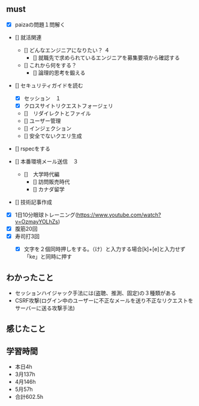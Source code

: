 

## must
- [x] paizaの問題１問解く  
- [] 就活関連  
  - [] どんなエンジニアになりたい？   ４
    - [] 就職先で求められているエンジニアを募集要項から確認する 
  - [] これから何をする？
    - [] 論理的思考を鍛える 　
- [] セキュリティガイドを読む   
  - [x] セッション　１
  - [x] クロスサイトリクエストフォージェリ　
  - []　リダイレクトとファイル
  - [] ユーザー管理
  - [] インジェクション
  - [] 安全でないクエリ生成
- [] rspecをする　　
- [] 本番環境メール送信　３

   - []　大学時代編
     - [] 訪問販売時代
     - [] カナダ留学

- [] 技術記事作成      
- [x] 1日10分眼球トレーニング(https://www.youtube.com/watch?v=OzmayYOLhZs)
- [x] 腹筋20回
- [x] 寿司打3回
  - [x] 文字を２個同時押しをする。（け）と入力する場合[k]+[e]と入力せず「ke」と同時に押す



## わかったこと
- セッションハイジャック手法には(盗聴、推測、固定)の３種類がある
- CSRF攻撃(ログイン中のユーザーに不正なメールを送り不正なリクエストをサーバーに送る攻撃手法)




## 感じたこと


## 学習時間
  - 本日4h
  - 3月137h
  - 4月146h
  - 5月57h
  - 合計602.5h
    
